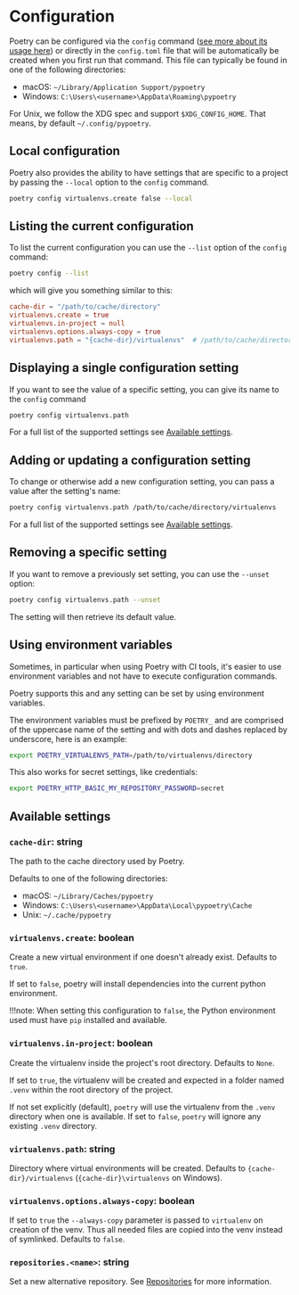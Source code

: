 # Configuration

Poetry can be configured via the `config` command ([see more about its usage here](/docs/cli/#config))
or directly in the `config.toml` file that will be automatically be created when you first run that command.
This file can typically be found in one of the following directories:

- macOS:   `~/Library/Application Support/pypoetry`
- Windows: `C:\Users\<username>\AppData\Roaming\pypoetry`

For Unix, we follow the XDG spec and support `$XDG_CONFIG_HOME`.
That means, by default `~/.config/pypoetry`.

## Local configuration

Poetry also provides the ability to have settings that are specific to a project
by passing the `--local` option to the `config` command.

```bash
poetry config virtualenvs.create false --local
```

## Listing the current configuration

To list the current configuration you can use the `--list` option
of the `config` command:

```bash
poetry config --list
```

which will give you something similar to this:

```toml
cache-dir = "/path/to/cache/directory"
virtualenvs.create = true
virtualenvs.in-project = null
virtualenvs.options.always-copy = true
virtualenvs.path = "{cache-dir}/virtualenvs"  # /path/to/cache/directory/virtualenvs
```

## Displaying a single configuration setting

If you want to see the value of a specific setting, you can
give its name to the `config` command

```bash
poetry config virtualenvs.path
```

For a full list of the supported settings see [Available settings](#available-settings).

## Adding or updating a configuration setting

To change or otherwise add a new configuration setting, you can pass
a value after the setting's name:

```bash
poetry config virtualenvs.path /path/to/cache/directory/virtualenvs
```

For a full list of the supported settings see [Available settings](#available-settings).

## Removing a specific setting

If you want to remove a previously set setting, you can use the `--unset` option:

```bash
poetry config virtualenvs.path --unset
```

The setting will then retrieve its default value.

## Using environment variables

Sometimes, in particular when using Poetry with CI tools, it's easier
to use environment variables and not have to execute configuration commands.

Poetry supports this and any setting can be set by using environment variables.

The environment variables must be prefixed by `POETRY_` and are comprised of the uppercase
name of the setting and with dots and dashes replaced by underscore, here is an example:

```bash
export POETRY_VIRTUALENVS_PATH=/path/to/virtualenvs/directory
```

This also works for secret settings, like credentials:

```bash
export POETRY_HTTP_BASIC_MY_REPOSITORY_PASSWORD=secret
```


## Available settings

### `cache-dir`: string

The path to the cache directory used by Poetry.

Defaults to one of the following directories:

- macOS:   `~/Library/Caches/pypoetry`
- Windows: `C:\Users\<username>\AppData\Local\pypoetry\Cache`
- Unix:    `~/.cache/pypoetry`

### `virtualenvs.create`: boolean

Create a new virtual environment if one doesn't already exist.
Defaults to `true`.

If set to `false`, poetry will install dependencies into the current python environment.

!!!note:
        When setting this configuration to `false`, the Python environment used must have `pip`
        installed and available.

### `virtualenvs.in-project`: boolean

Create the virtualenv inside the project's root directory.
Defaults to `None`.

If set to `true`, the virtualenv will be created and expected in a folder named `.venv` within the root directory of the project.

If not set explicitly (default), `poetry` will use the virtualenv from the `.venv` directory when one is available. If set to `false`, `poetry` will ignore any existing `.venv` directory.


### `virtualenvs.path`: string

Directory where virtual environments will be created.
Defaults to `{cache-dir}/virtualenvs` (`{cache-dir}\virtualenvs` on Windows).

### `virtualenvs.options.always-copy`: boolean

If set to `true` the `--always-copy` parameter is passed to `virtualenv` on creation of the venv. Thus all needed files are copied into the venv instead of symlinked.
Defaults to `false`.


### `repositories.<name>`: string

Set a new alternative repository. See [Repositories](/docs/repositories/) for more information.

